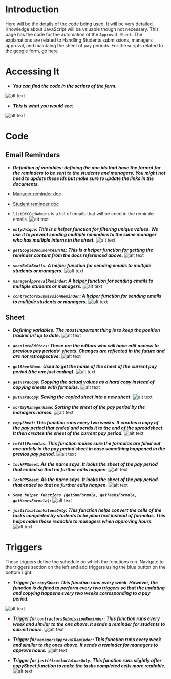 # Introduction

Here will be the details of the code being used. It will be very detailed. Knowledge about JavaScript will be valuable though not necessary. This page has the code for the automation of the `Approval Sheet`. The explanations are related to Handling Students submissions, managers approval, and maintaing the sheet of pay periods. For the scripts related to the google form, go [here](/non_paycom_doc/form_scripts)

# Accessing It

- ***You can find the code in the scripts of the form.***

![alt text](image-14.png)

- ***This is what you would see:***

![alt text](image-13.png)


# Code
## Email Reminders
- ***Definition of variables: defining the doc ids that have the format for the reminders to be sent to the students and managers. You might not need to update these ids but make sure to update the links in the documents.***
- [Manager reminder doc](https://docs.google.com/document/d/1So9TL5JizGiL-8zzU8Pe5gdbjslG1gZh4MenBzwJVm4/edit)
- [Student reminder doc](https://docs.google.com/document/d/1wXBCgmtA15TbfYAOtPEzg7kMDATl0y_2LNowIlq1IEM/edit)
- `listOfCCedAdmins` is a list of emails that will be cced in the reminder emails. 
![alt text](image.png)

- ***`onlyUnique`: This is a helper function for filtering unique values. We use it to prevent sending multiple reminders to the same manager who has multiple interns in the sheet.***
![alt text](image-1.png)

- ***`getGoogleDocumentAsHTML`: This is a helper function for getting the reminder content from the docs referenced above.***
![alt text](image-2.png)

- ***`sendBulkEmails`: A helper function for sending emails to multiple students or managers.***
![alt text](image-3.png)

- ***`managerApprovalReminder`: A helper function for sending emails to multiple students or managers.***
![alt text](image-4.png)


- ***`contractorsSubmissionReminder`: A helper function for sending emails to multiple students or managers.***
![alt text](image-6.png)

## Sheet
- ***Defining variables: The most important thing is to keep the position tracker url up to date.***
![alt text](image-7.png)

- ***`absoluteEditors`: These are the editors who will have edit access to previous pay periods' sheets. Changes are reflected in the future and are not retrospective.***
![alt text](image-8.png)

- ***`getSheetName`: Used to get the name of the sheet of the current pay period (the one just ending).***
![alt text](image-9.png)


- ***`getHardCopy`: Copying the actual values as a hard copy instead of copying sheets with formulas.***
![alt text](image-10.png)

- ***`putHardCopy`: Saving the copied sheet into a new sheet.***
![alt text](image-11.png)

- ***`sortByManagerName`: Sorting the sheet of the pay period by the managers names.***
![alt text](image-12.png)

- ***`copySheet`: This function runs every two weeks. It creates a copy of the pay period that ended and sends it to the end of the spreadsheet. It then creates the sheet of the current pay period.***
![alt text](image-29.png)

- ***`refillFormulas`: This function makes sure the formulas are filled out accurately in the pay period sheet in case something happened in the previos pay period.***
![alt text](image-30.png)

- ***`lockPPSheet`: As the name says. It looks the sheet of the pay period that ended so that no further edits happen.***
![alt text](image-31.png)

- ***`lockPPSheet`: As the name says. It looks the sheet of the pay period that ended so that no further edits happen.***
![alt text](image-31.png)

- ***`Some helper functions (getSumFormula, getTasksFormula, getHoursFormula)`:***
![alt text](image-32.png)

- ***`justificationValuesOnly`: This function helps convert the cells of the tasks completed by students to be plain text instead of formulas. This helps make those readable to managers when approving hours.***
![alt text](image-33.png)

# Triggers

These triggers define the schedule on which the functions run. Navigate to the triggers section on the left and add triggers using the blue button on the bottom right.

- ***Trigger for `copySheet`: This function runs every week. However, the function is defined to perform every two triggers so that the updating and copying happens every two weeks corresponding to a pay period.***

![alt text](image-34.png)

- ***Trigger for `contractorsSubmissionReminder`: This function runs every week and similar to the one above. It sends a reminder for students to submit hours.***
![alt text](image-35.png)

- ***Trigger for `managersApprovalReminder`: This function runs every week and similar to the ones above. It sends a reminder for managers to approve hours.***
![alt text](image-36.png)

- ***Trigger for `justificationValuesOnly`: This function runs slightly after copySheet function to make the tasks completed cells more readable.***
![alt text](image-37.png)
